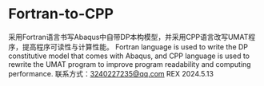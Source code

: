 # Fortran-to-CPP
采用Fortran语言书写Abaqus中自带DP本构模型，并采用CPP语言改写UMAT程序，提高程序可读性与计算性能。
Fortran language is used to write the DP constitutive model that comes with Abaqus, and CPP language is used to rewrite the UMAT program to improve program readability and computing performance.
联系方式：3240227235@qq.com
REX  2024.5.13
